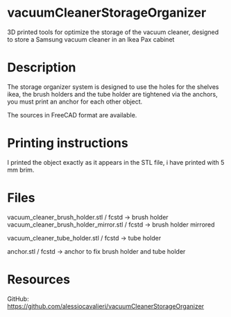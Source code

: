 # vacuumCleanerStorageOrganizer
3D printed tools for optimize the storage of the vacuum cleaner,  designed to store a Samsung vacuum cleaner in an Ikea Pax cabinet

# Description
The storage organizer system is designed to use the holes for the shelves ikea, the brush holders and the tube holder are tightened via the anchors, you must print an anchor for each other object.

The sources in FreeCAD format are available.

# Printing instructions

I printed the object exactly as it appears in the STL file, i have printed with 5 mm brim.

# Files

vacuum_cleaner_brush_holder.stl / fcstd -> brush holder 
vacuum_cleaner_brush_holder_mirror.stl / fcstd -> brush holder mirrored

vacuum_cleaner_tube_holder.stl / fcstd -> tube holder

anchor.stl / fcstd -> anchor to fix brush holder and tube holder

# Resources

GitHub: https://github.com/alessiocavalieri/vacuumCleanerStorageOrganizer

